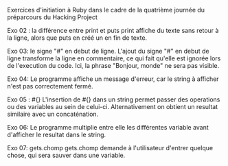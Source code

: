 Exercices d'initiation à Ruby dans le cadre de la quatrième journée du préparcours du Hacking Project

Exo 02 : la différence entre print et puts
    print affiche du texte sans retour à la ligne, alors que puts en créé un en fin de texte.

Exo 03: le signe "#" en debut de ligne.
    L'ajout du signe "#" en debut de ligne transforme la ligne en commentaire, ce qui fait qu'elle est ignorée lors de l'execution du code. Ici, la phrase "Bonjour, monde" ne sera pas visible.

Exo 04:
    Le programme affiche un message d'erreur, car le string à afficher n'est pas correctement fermé.

Exo 05 : #{}
    L'insertion de #{} dans un string permet passer des operations ou des variables au sein de celui-ci. Alternativement on obtient un resultat similaire avec un concaténation.

Exo 06:
    Le programme multiplie entre elle les différentes variable avant d'afficher le resultat dans le string.

Exo 07: gets.chomp
    gets.chomp demande à l'utilisateur d'entrer quelque chose, qui sera sauver dans une variable.
     